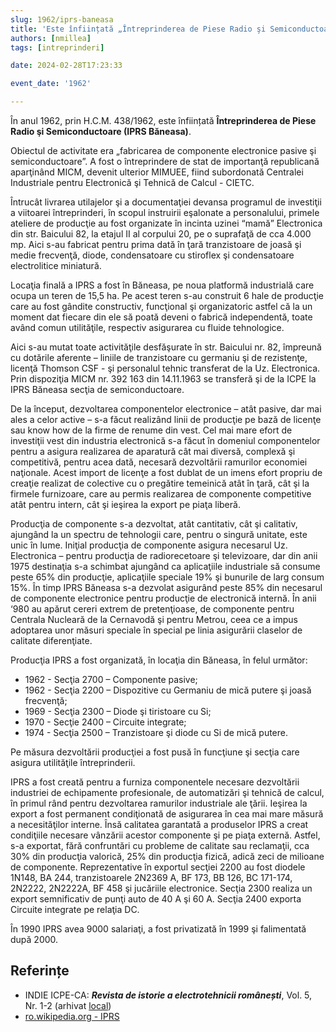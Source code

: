 ```yaml
---
slug: 1962/iprs-baneasa
title: 'Este înființată „Întreprinderea de Piese Radio şi Semiconductoare” (IPRS Băneasa)'
authors: [nmillea]
tags: [intreprinderi]

date: 2024-02-28T17:23:33

event_date: '1962'

---
```


În anul 1962, prin H.C.M. 438/1962, este înființată **Întreprinderea de Piese Radio şi Semiconductoare (IPRS Băneasa)**.

<!-- truncate -->

Obiectul de
activitate era „fabricarea de componente electronice pasive şi semiconductoare”. A
fost o întreprindere de stat de importanţă republicană aparţinând MICM, devenit
ulterior MIMUEE, fiind subordonată Centralei Industriale pentru Electronică şi
Tehnică de Calcul - CIETC.

Întrucât livrarea utilajelor şi a documentaţiei devansa programul de investiţii a
viitoarei întreprinderi, în scopul instruirii eşalonate a personalului, primele ateliere de
producţie au fost organizate în incinta uzinei “mamă” Electronica din str. Baicului 82,
la etajul II al corpului 20, pe o suprafaţă de cca 4.000 mp. Aici s-au fabricat pentru
prima dată în ţară tranzistoare de joasă şi medie frecvenţă, diode, condensatoare cu
stiroflex şi condensatoare electrolitice miniatură.

Locaţia finală a IPRS a fost în Băneasa, pe noua platformă industrială care
ocupa un teren de 15,5 ha. Pe acest teren s-au construit 6 hale de producţie care au
fost gândite constructiv, funcţional şi organizatoric astfel că la un moment dat fiecare
din ele să poată deveni o fabrică independentă, toate având comun utilităţile,
respectiv asigurarea cu fluide tehnologice.

Aici s-au mutat toate activităţile desfăşurate în str. Baicului nr. 82, împreună cu
dotările aferente – liniile de tranzistoare cu germaniu şi de rezistenţe, licenţă
Thomson CSF - şi personalul tehnic transferat de la Uz. Electronica. Prin dispoziţia
MICM nr. 392 163 din 14.11.1963 se transferă şi de la ICPE la IPRS Băneasa secţia
de semiconductoare.

De la început, dezvoltarea componentelor electronice – atât pasive, dar mai
ales a celor active – s-a făcut realizând linii de producţie pe bază de licenţe sau
know how de la firme de renume din vest. Cel mai mare efort de investiţii vest din
industria electronică s-a făcut în domeniul componentelor pentru a asigura realizarea
de aparatură cât mai diversă, complexă şi competitivă, pentru acea dată, necesară
dezvoltării ramurilor economiei naţionale. Acest import de licenţe a fost dublat de un
imens efort propriu de creaţie realizat de colective cu o pregătire temeinică atât în
ţară, cât şi la firmele furnizoare, care au permis realizarea de componente
competitive atât pentru intern, cât şi ieşirea la export pe piaţa liberă.

Producţia de componente s-a dezvoltat, atât cantitativ, cât şi calitativ, ajungând
la un spectru de tehnologii care, pentru o singură unitate, este unic în lume. Iniţial
producţia de componente asigura necesarul Uz. Electronica – pentru producţia de
radiorecetoare şi televizoare, dar din anii 1975 destinaţia s-a schimbat ajungând ca
aplicaţiile industriale să consume peste 65% din producţie, aplicaţiile speciale 19% şi
bunurile de larg consum 15%. În timp IPRS Băneasa s-a dezvolat asigurând peste
85% din necesarul de componente electronice pentru producţie de electronică
internă. În anii ‘980 au apărut cereri extrem de pretenţioase, de componente pentru
Centrala Nucleară de la Cernavodă şi pentru Metrou, ceea ce a impus adoptarea
unor măsuri speciale în special pe linia asigurării claselor de calitate diferenţiate.

Producţia IPRS a fost organizată, în locaţia din Băneasa, în felul următor:

- 1962 - Secţia 2700 – Componente pasive;
- 1962 - Secţia 2200 – Dispozitive cu Germaniu de mică putere şi joasă frecvenţă;
- 1969 - Secţia 2300 – Diode şi tiristoare cu Si;
- 1970 - Secţie 2400 – Circuite integrate;
- 1974 - Secţia 2500 – Tranzistoare şi diode cu Si de mică putere.

Pe măsura dezvoltării producţiei a fost pusă în funcţiune şi secţia care asigura
utilităţile întreprinderii.

IPRS a fost creată pentru a furniza componentele necesare
dezvoltării industriei de echipamente profesionale, de automatizări şi tehnică de
calcul, în primul rând pentru dezvoltarea ramurilor industriale ale ţării. Ieşirea la
export a fost permanent condiţionată de asigurarea în cea mai mare măsură a
necesităţilor interne. Însă calitatea garantată a produselor IPRS a creat condiţiile
necesare vânzării acestor componente şi pe piaţa externă. Astfel, s-a exportat, fără
confruntări cu probleme de calitate sau reclamaţii, cca 30% din producţia valorică,
25% din producţia fizică, adică zeci de milioane de componente. Reprezentative în
exportul secţiei 2200 au fost diodele 1N148, BA 244, tranzistoarele 2N2369 A,
BF 173, BB 126, BC 171-174, 2N2222, 2N2222A, BF 458 şi jucăriile electronice.
Secţia 2300 realiza un export semnificativ de punţi auto de 40 A şi 60 A. Secţia 2400
exporta Circuite integrate pe relaţia DC.

În 1990 IPRS avea 9000 salariaţi, a fost privatizată în 1999 şi falimentată după
2000.

## Referințe

- INDIE ICPE-CA: _**Revista de istorie a electrotehnicii românești**_, Vol. 5, Nr. 1-2 (arhivat [local](https://cronica-it.github.io/arhiva/#2019))
- [ro.wikipedia.org - IPRS](https://ro.wikipedia.org/wiki/IPRS)
